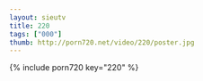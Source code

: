 ```yaml
--- 
layout: sieutv
title: 220
tags: ["000"]
thumb: http://porn720.net/video/220/poster.jpg
---
```

{% include porn720 key="220" %} 
